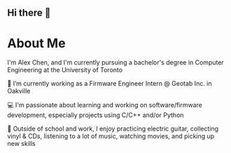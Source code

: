 ## Hi there 👋

<!--
**achen2003/achen2003** is a ✨ _special_ ✨ repository because its `README.md` (this file) appears on your GitHub profile.

Here are some ideas to get you started:

- 🔭 I’m currently working on ...
- 🌱 I’m currently learning ...
- 👯 I’m looking to collaborate on ...
- 🤔 I’m looking for help with ...
- 💬 Ask me about ...
- 📫 How to reach me: ...
- 😄 Pronouns: ...
- ⚡ Fun fact: ...
-->

# About Me

I'm Alex Chen, and I'm currently pursuing a bachelor's degree in Computer Engineering at the University of Toronto

🔭 I’m currently working as a Firmware Engineer Intern @ Geotab Inc. in Oakville

💻 I'm passionate about learning and working on software/firmware development, especially projects using C/C++ and/or Python 

🎸 Outside of school and work, I enjoy practicing electric guitar, collecting vinyl & CDs, listening to a lot of music, watching movies, and picking up new skills


